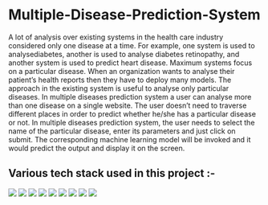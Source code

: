 # Multiple-Disease-Prediction-System
A lot of analysis over existing systems in the health care industry considered only one disease at a time. For example, one system is used to analysediabetes, another is used to analyse diabetes retinopathy, and another system is used to predict heart disease. Maximum systems focus on a particular disease. When an organization wants to analyse their patient’s health reports then they have to deploy many models. The approach in the existing system is useful to analyse only particular diseases. In multiple diseases prediction system a user can analyse more than one disease on a single website. The user doesn’t need to traverse different places in order to predict whether he/she has a particular disease or not. In multiple diseases prediction system, the user needs to select the name of the particular disease, enter its parameters and just click on submit. The corresponding machine learning model will be invoked and it would predict the output and display it on the screen. 

## Various tech stack used in this project :- 

<img src="https://img.shields.io/badge/Heroku-430098?style=for-the-badge&logo=heroku&logoColor=white" /> <img src="https://img.shields.io/badge/jQuery-0769AD?style=for-the-badge&logo=jquery&logoColor=white" /> <img src="https://img.shields.io/badge/html5-%23E34F26.svg?style=for-the-badge&logo=html5&logoColor=white" />
<img src="https://img.shields.io/badge/Colab-F9AB00?style=for-the-badge&logo=googlecolab&color=525252" /> <img src="https://img.shields.io/badge/Visual_Studio_Code-0078D4?style=for-the-badge&logo=visual%20studio%20code&logoColor=white" /> <img src="https://img.shields.io/badge/JavaScript-323330?style=for-the-badge&logo=javascript&logoColor=F7DF1E" /> <img src="https://img.shields.io/badge/Python-FFD43B?style=for-the-badge&logo=python&logoColor=blue" /> <img src="https://img.shields.io/badge/Pandas-2C2D72?style=for-the-badge&logo=pandas&logoColor=white" /> <img src = "https://img.shields.io/badge/Numpy-777BB4?style=for-the-badge&logo=numpy&logoColor=white" />
